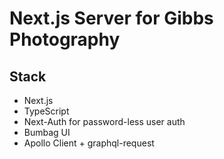 # Next.js Server for Gibbs Photography

## Stack

- Next.js
- TypeScript
- Next-Auth for password-less user auth
- Bumbag UI
- Apollo Client + graphql-request
